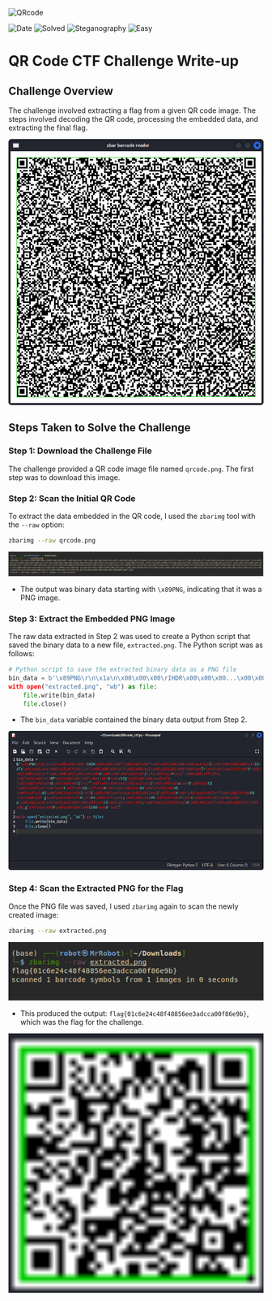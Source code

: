 ![QRcode](https://www.wattlecorp.com/wp-content/uploads/2020/10/Top-3-Steganography-Tools.jpg)

![Date](https://img.shields.io/badge/Date-10.01.2024-white?style=plastic) ![Solved](https://img.shields.io/badge/Solved_✔️-darkgreen?style=plastic)
![Steganography](https://img.shields.io/badge/Category-Steganography_🖼️-008080?style=plastic)
![Easy](https://img.shields.io/badge/Difficulty-Easy-32CD32?style=plastic)

# QR Code CTF Challenge Write-up

## Challenge Overview

The challenge involved extracting a flag from a given QR code image. The steps involved decoding the QR code, processing the embedded data, and extracting the final flag.

![QRcode](../Images/QRcode.png)
## Steps Taken to Solve the Challenge

### Step 1: Download the Challenge File

The challenge provided a QR code image file named `qrcode.png`. The first step was to download this image.

### Step 2: Scan the Initial QR Code

To extract the data embedded in the QR code, I used the `zbarimg` tool with the `--raw` option:

```bash
zbarimg --raw qrcode.png
```

![QRcodeStep2](../Images/QRcodeStep2.png)

- The output was binary data starting with `\x89PNG`, indicating that it was a PNG image.
### Step 3: Extract the Embedded PNG Image

The raw data extracted in Step 2 was used to create a Python script that saved the binary data to a new file, `extracted.png`. The Python script was as follows:

```python
# Python script to save the extracted binary data as a PNG file
bin_data = b'\x89PNG\r\n\x1a\n\x00\x00\x00\rIHDR\x00\x00\x00...\x00\x00\x00IEND\xaeB`\x82
with open("extracted.png", "wb") as file:     
	file.write(bin_data)
	file.close()
```

- The `bin_data` variable contained the binary data output from Step 2.

![QRcodeStep3](../Images/QRcodeStep3.png)
### Step 4: Scan the Extracted PNG for the Flag

Once the PNG file was saved, I used `zbarimg` again to scan the newly created image:

```bash
zbarimg --raw extracted.png
```

![Flag](../Images/flag.png)

- This produced the output: `flag{01c6e24c48f48856ee3adcca00f86e9b}`, which was the flag for the challenge.

![FinalQRcode](../Images/finalqr.png)

